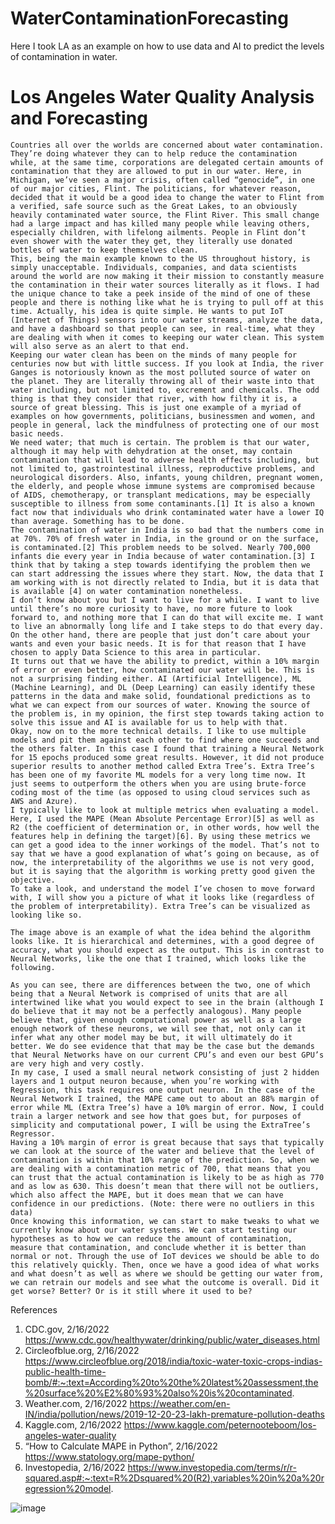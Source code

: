 # WaterContaminationForecasting
Here I took LA as an example on how to use data and AI to predict the levels of contamination in water.

# Los Angeles Water Quality Analysis and Forecasting

	Countries all over the worlds are concerned about water contamination. They’re doing whatever they can to help reduce the contamination while, at the same time, corporations are delegated certain amounts of contamination that they are allowed to put in our water. Here, in Michigan, we’ve seen a major crisis, often called “genocide”, in one of our major cities, Flint. The politicians, for whatever reason, decided that it would be a good idea to change the water to Flint from a verified, safe source such as the Great Lakes, to an obviously heavily contaminated water source, the Flint River. This small change had a large impact and has killed many people while leaving others, especially children, with lifelong ailments. People in Flint don’t even shower with the water they get, they literally use donated bottles of water to keep themselves clean.
	This, being the main example known to the US throughout history, is simply unacceptable. Individuals, companies, and data scientists around the world are now making it their mission to constantly measure the contamination in their water sources literally as it flows. I had the unique chance to take a peek inside of the mind of one of these people and there is nothing like what he is trying to pull off at this time. Actually, his idea is quite simple. He wants to put IoT (Internet of Things) sensors into our water streams, analyze the data, and have a dashboard so that people can see, in real-time, what they are dealing with when it comes to keeping our water clean. This system will also serve as an alert to that end.
	Keeping our water clean has been on the minds of many people for centuries now but with little success. If you look at India, the river Ganges is notoriously known as the most polluted source of water on the planet. They are literally throwing all of their waste into that water including, but not limited to, excrement and chemicals. The odd thing is that they consider that river, with how filthy it is, a source of great blessing. This is just one example of a myriad of examples on how governments, politicians, businessmen and women, and people in general, lack the mindfulness of protecting one of our most basic needs.
	We need water; that much is certain. The problem is that our water, although it may help with dehydration at the onset, may contain contamination that will lead to adverse health effects including, but not limited to, gastrointestinal illness, reproductive problems, and neurological disorders. Also, infants, young children, pregnant women, the elderly, and people whose immune systems are compromised because of AIDS, chemotherapy, or transplant medications, may be especially susceptible to illness from some contaminants.[1] It is also a known fact now that individuals who drink contaminated water have a lower IQ than average. Something has to be done.
	The contamination of water in India is so bad that the numbers come in at 70%. 70% of fresh water in India, in the ground or on the surface, is contaminated.[2] This problem needs to be solved. Nearly 700,000 infants die every year in India because of water contamination.[3] I think that by taking a step towards identifying the problem then we can start addressing the issues where they start. Now, the data that I am working with is not directly related to India, but it is data that is available [4] on water contamination nonetheless.
	I don’t know about you but I want to live for a while. I want to live until there’s no more curiosity to have, no more future to look forward to, and nothing more that I can do that will excite me. I want to live an abnormally long life and I take steps to do that every day. On the other hand, there are people that just don’t care about your wants and even your basic needs. It is for that reason that I have chosen to apply Data Science to this area in particular.
	It turns out that we have the ability to predict, within a 10% margin of error or even better, how contaminated our water will be. This is not a surprising finding either. AI (Artificial Intelligence), ML (Machine Learning), and DL (Deep Learning) can easily identify these patterns in the data and make solid, foundational predictions as to what we can expect from our sources of water. Knowing the source of the problem is, in my opinion, the first step towards taking action to solve this issue and AI is available for us to help with that.
	Okay, now on to the more technical details. I like to use multiple models and pit them against each other to find where one succeeds and the others falter. In this case I found that training a Neural Network for 15 epochs produced some great results. However, it did not produce superior results to another method called Extra Tree’s. Extra Tree’s has been one of my favorite ML models for a very long time now. It just seems to outperform the others when you are using brute-force coding most of the time (as opposed to using cloud services such as AWS and Azure).
	I typically like to look at multiple metrics when evaluating a model. Here, I used the MAPE (Mean Absolute Percentage Error)[5] as well as R2 (the coefficient of determination or, in other words, how well the features help in defining the target)[6]. By using these metrics we can get a good idea to the inner workings of the model. That’s not to say that we have a good explanation of what’s going on because, as of now, the interpretability of the algorithms we use is not very good, but it is saying that the algorithm is working pretty good given the objective.
	To take a look, and understand the model I’ve chosen to move forward with, I will show you a picture of what it looks like (regardless of the problem of interpretability). Extra Tree’s can be visualized as looking like so.
 
	The image above is an example of what the idea behind the algorithm looks like. It is hierarchical and determines, with a good degree of accuracy, what you should expect as the output. This is in contrast to Neural Networks, like the one that I trained, which looks like the following.
 
	As you can see, there are differences between the two, one of which being that a Neural Network is comprised of units that are all intertwined like what you would expect to see in the brain (although I do believe that it may not be a perfectly analogous). Many people believe that, given enough computational power as well as a large enough network of these neurons, we will see that, not only can it infer what any other model may be but, it will ultimately do it better. We do see evidence that that may be the case but the demands that Neural Networks have on our current CPU’s and even our best GPU’s are very high and very costly.
	In my case, I used a small neural network consisting of just 2 hidden layers and 1 output neuron because, when you’re working with Regression, this task requires one output neuron. In the case of the Neural Network I trained, the MAPE came out to about an 88% margin of error while ML (Extra Tree’s) have a 10% margin of error. Now, I could train a larger network and see how that goes but, for purposes of simplicity and computational power, I will be using the ExtraTree’s Regressor.
	Having a 10% margin of error is great because that says that typically we can look at the source of the water and believe that the level of contamination is within that 10% range of the prediction. So, when we are dealing with a contamination metric of 700, that means that you can trust that the actual contamination is likely to be as high as 770 and as low as 630. This doesn’t mean that there will not be outliers, which also affect the MAPE, but it does mean that we can have confidence in our predictions. (Note: there were no outliers in this data)
	Once knowing this information, we can start to make tweaks to what we currently know about our water systems. We can start testing our hypotheses as to how we can reduce the amount of contamination, measure that contamination, and conclude whether it is better than normal or not. Through the use of IoT devices we should be able to do this relatively quickly. Then, once we have a good idea of what works and what doesn’t as well as where we should be getting our water from, we can retrain our models and see what the outcome is overall. Did it get worse? Better? Or is it still where it used to be?





References
1.	CDC.gov, 2/16/2022 https://www.cdc.gov/healthywater/drinking/public/water_diseases.html
2.	Circleofblue.org, 2/16/2022 https://www.circleofblue.org/2018/india/toxic-water-toxic-crops-indias-public-health-time-bomb/#:~:text=According%20to%20the%20latest%20assessment,the%20surface%20%E2%80%93%20also%20is%20contaminated.
3.	Weather.com, 2/16/2022 https://weather.com/en-IN/india/pollution/news/2019-12-20-23-lakh-premature-pollution-deaths
4.	Kaggle.com, 2/16/2022 https://www.kaggle.com/peternooteboom/los-angeles-water-quality
5.	“How to Calculate MAPE in Python”, 2/16/2022 https://www.statology.org/mape-python/
6.	Investopedia, 2/16/2022 https://www.investopedia.com/terms/r/r-squared.asp#:~:text=R%2Dsquared%20(R2),variables%20in%20a%20regression%20model.

![image](https://user-images.githubusercontent.com/1999537/156678159-681226bd-33d4-4d4b-b1d8-420d51bbc3e9.png)
